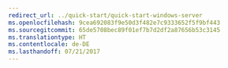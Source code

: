 ```yaml
---
redirect_url: ../quick-start/quick-start-windows-server
ms.openlocfilehash: 9cea692083f9e50d3f482e7c9333652f5f9bf443
ms.sourcegitcommit: 65de5708bec89f01ef7b7d2df2a87656b53c3145
ms.translationtype: HT
ms.contentlocale: de-DE
ms.lasthandoff: 07/21/2017
---
```

